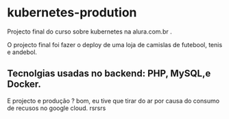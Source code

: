 # kubernetes-prodution
Projecto final do curso sobre kubernetes na alura.com.br .

O projecto final foi fazer o deploy de uma loja de camislas de futebool, tenis e andebol. 
## Tecnolgias usadas no backend: PHP, MySQL,e Docker.
E projecto e produção ? bom, eu tive que tirar do ar por causa do consumo de recusos no google cloud. rsrsrs

